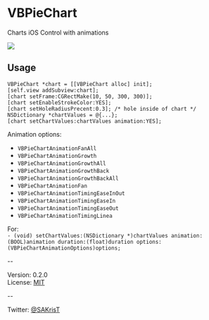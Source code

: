 VBPieChart
==========

Charts iOS Control with animations


<img src="https://github.com/sakrist/VBPieChart/blob/master/demonstration.gif">


Usage
-----

    VBPieChart *chart = [[VBPieChart alloc] init];
    [self.view addSubview:chart];
    [chart setFrame:CGRectMake(10, 50, 300, 300)];
    [chart setEnableStrokeColor:YES];
    [chart setHoleRadiusPrecent:0.3]; /* hole inside of chart */
    NSDictionary *chartValues = @{...};
    [chart setChartValues:chartValues animation:YES];
    


Animation options:

* `VBPieChartAnimationFanAll`
* `VBPieChartAnimationGrowth`
* `VBPieChartAnimationGrowthAll`
* `VBPieChartAnimationGrowthBack`
* `VBPieChartAnimationGrowthBackAll`
* `VBPieChartAnimationFan`
* `VBPieChartAnimationTimingEaseInOut`
* `VBPieChartAnimationTimingEaseIn`
* `VBPieChartAnimationTimingEaseOut`
* `VBPieChartAnimationTimingLinea`

For:<br />
    `- (void) setChartValues:(NSDictionary *)chartValues animation:(BOOL)animation duration:(float)duration options:(VBPieChartAnimationOptions)options;`

--

Version: 0.2.0<br>
License: [MIT](http://opensource.org/licenses/MIT)

--

Twitter: [@SAKrisT](https://twitter.com/SAKrisT)
